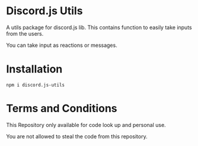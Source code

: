 # Discord.js Utils

A utils package for discord.js lib. This contains function to easily take inputs from the users.

You can take input as reactions or messages.

# Installation

`npm i discord.js-utils`

# Terms and Conditions

This Repository only available for code look up and personal use.

You are not allowed to steal the code from this repository.
